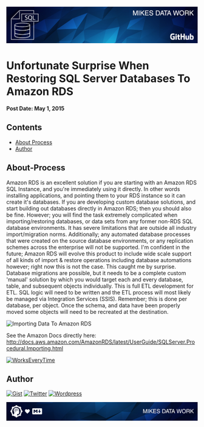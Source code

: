 ![MIKES DATA WORK GIT REPO](https://raw.githubusercontent.com/mikesdatawork/images/master/git_mikes_data_work_banner_01.png "Mikes Data Work")        

# Unfortunate Surprise When Restoring SQL Server Databases To Amazon RDS
**Post Date: May 1, 2015**        



## Contents    
- [About Process](##About-Process)  
- [Author](#Author)        

## About-Process

<p>Amazon RDS is an excellent solution if you are starting with an Amazon RDS SQL Instance, and you're immediately using it directly. In other words installing applications, and pointing them to your RDS instance so it can create it's databases. If you are developing custom database solutions, and start building out databases directly in Amazon RDS; then you should also be fine. However; you will find the task extremely complicated when importing/restoring databases, or data sets from any former non-RDS SQL database environments. It has severe limitations that are outside all industry import/migration norms. Additionally; any automated database processes that were created on the source database environments, or any replication schemes across the enterprise will not be supported. I'm confident in the future; Amazon RDS will evolve this product to include wide scale support of all kinds of import & restore operations including database automations however; right now this is not the case. This caught me by surprise.
Database migrations are possible, but it needs to be a complete custom 'manual' solution by which you would target each and every database, table, and subsequent objects individually. This is full ETL development for ETL. SQL logic will need to be written and the ETL process will most likely be managed via Integration Services (SSIS). Remember; this is done per database, per object. Once the schema, and data have been properly moved some objects will need to be recreated at the destination.</p>

![Importing Data To Amazon RDS]( https://mikesdatawork.files.wordpress.com/2015/05/image001.jpg "Unfortunate Surprise With SQL Import Limitations To Amazon RDS")
 
See the Amazon Docs directly here: http://docs.aws.amazon.com/AmazonRDS/latest/UserGuide/SQLServer.Procedural.Importing.html


[![WorksEveryTime](https://forthebadge.com/images/badges/60-percent-of-the-time-works-every-time.svg)](https://shitday.de/)


## Author

[![Gist](https://img.shields.io/badge/Gist-MikesDataWork-<COLOR>.svg)](https://gist.github.com/mikesdatawork)
[![Twitter](https://img.shields.io/badge/Twitter-MikesDataWork-<COLOR>.svg)](https://twitter.com/mikesdatawork)
[![Wordpress](https://img.shields.io/badge/Wordpress-MikesDataWork-<COLOR>.svg)](https://mikesdatawork.wordpress.com/)

 
![Mikes Data Work](https://raw.githubusercontent.com/mikesdatawork/images/master/git_mikes_data_work_banner_02.png "Mikes Data Work")

